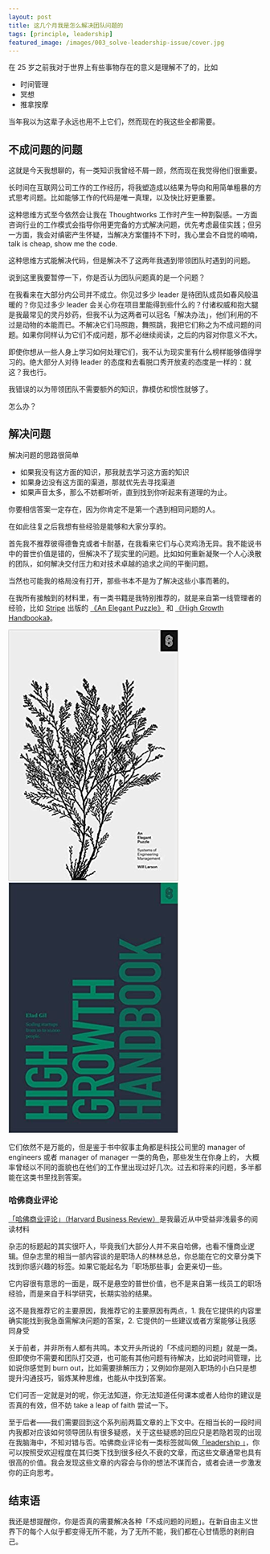 ```yaml
---
layout: post
title: 这几个月我是怎么解决团队问题的
tags: [principle, leadership]
featured_image: /images/003_solve-leadership-issue/cover.jpg
---
```



在 25 岁之前我对于世界上有些事物存在的意义是理解不了的，比如

- 时间管理
- 冥想
- 推拿按摩

当年我以为这辈子永远也用不上它们，然而现在的我这些全都需要。

## 不成问题的问题

这就是今天我想聊的，有一类知识我曾经不屑一顾，然而现在我觉得他们很重要。

长时间在互联网公司工作的工作经历，将我塑造成以结果为导向和用简单粗暴的方式思考问题。比如能够工作的代码是唯一真理，以及快比好更重要。

这种思维方式至今依然会让我在 Thoughtworks 工作时产生一种割裂感。一方面咨询行业的工作模式会指导你用更完备的方式解决问题，优先考虑最佳实践；但另一方面，我会对缜密产生怀疑，当解决方案僵持不下时，我心里会不自觉的喃喃，talk is cheap, show me the code.

这种思维方式能解决代码，但是解决不了这两年我遇到带领团队时遇到的问题。

说到这里我要暂停一下，你是否认为团队问题真的是一个问题？

在我看来在大部分内公司并不成立。你见过多少 leader 是待团队成员如春风般温暖的？你见过多少 leader 会关心你在项目里能得到些什么的？付诸权威和抱大腿是我最常见的灵丹妙药，但我不认为这两者可以冠名「解决办法」，他们利用的不过是动物的本能而已。不解决它们马照跑，舞照跳，我把它们称之为不成问题的问题。如果你同样认为它们不成问题，那不必继续阅读，之后的内容对你意义不大。

即使你想从一些人身上学习如何处理它们，我不认为现实里有什么榜样能够值得学习的。绝大部分人对待 leader 的态度和去看脱口秀开放麦的态度是一样的：就这？我也行。

我错误的以为带领团队不需要额外的知识，靠模仿和惯性就够了。

怎么办？

## 解决问题

解决问题的思路很简单

- 如果我没有这方面的知识，那我就去学习这方面的知识
- 如果身边没有这方面的渠道，那就优先去寻找渠道
- 如果声音太多，那么不妨都听听，直到找到你听起来有道理的为止。

你要相信答案一定存在，因为你肯定不是第一个遇到相同问题的人。

在如此往复之后我想有些经验是能够和大家分享的。

首先我不推荐彼得德鲁克或者卡耐基，在我看来它们与心灵鸡汤无异。我不能说书中的普世价值是错的，但解决不了现实里的问题。比如如何重新凝聚一个人心涣散的团队，如何解决交付压力和对技术卓越的追求之间的平衡问题。

当然也可能我的格局没有打开，那些书本不是为了解决这些小事而著的。

在我所有接触到的材料里，有一类书籍是我特别推荐的，就是来自第一线管理者的经验，比如 [Stripe](https://press.stripe.com/) 出版的 [《An Elegant Puzzle》](https://press.stripe.com/an-elegant-puzzle) 和 [《High Growth Handbooka》](https://press.stripe.com/high-growth-handbook)。

![](../images/003_solve-leadership-issue/book_an_elegant_puzzle.jpg)
![](../images/003_solve-leadership-issue/book_high_growth_handbook.jpg)


它们依然不是万能的，但是鉴于书中叙事主角都是科技公司里的 manager of engineers 或者 manager of manager 一类的角色，那些发生在你身上的，
大概率曾经以不同的面貌也在他们的工作里出现过好几次。过去和将来的问题，多半都能在这类书里找到答案。

### 哈佛商业评论

[「哈佛商业评论」（Harvard Business Review）](https://hbr.org/)是我最近从中受益非浅最多的阅读材料

杂志的标题起的其实很吓人，毕竟我们大部分人并不来自哈佛，也看不懂商业逻辑。但杂志里的相当一部内容谈的是职场人的林林总总，你总能在它的文章分类下找到你感兴趣的标签。如果它能起名为「职场那些事」会更亲切一些。

它内容很有意思的一面是，既不是悬空的普世价值，也不是来自第一线员工的职场经验，而是来自于科学研究，长期实验的结果。

这不是我推荐它的主要原因，我推荐它的主要原因有两点，1. 我在它提供的内容里确实能找到我急亟需解决问题的答案，2. 它提供的一些建议或者方案能够让我感同身受

关于前者，并非所有人都有共鸣。本文开头所说的「不成问题的问题」就是一类。但即使你不需要和团队打交道，也可能有其他问题有待解决，比如说时间管理，比如说你感觉到 burn out，比如需要排解压力；又例如你是刚入职场的小白只是想提升沟通技巧，锻炼某种思维，也能从中找到答案。

它们可否一定就是对的呢，你无法知道，你无法知道任何课本或者人给你的建议是否真的有效，但不妨 take a leap of faith 尝试一下。

至于后者——我们需要回到这个系列前两篇文章的上下文中。在相当长的一段时间内我都对应该如何领导团队有很多疑惑，关于这些疑惑的回应只是若隐若现的出现在我脑海中，不知对错与否。哈佛商业评论有一类标签就叫做[「leadership 」](https://hbr.org/topic/leadership)，你可以按照受欢迎程度在其归类下找到很多经久不衰的文章，而这些文章通常也具有很高的价值。我会发现这些文章的内容会与你的想法不谋而合，或者会进一步激发你的正向思考。

## 结束语

我还是想提醒你，你是否真的需要解决各种「不成问题的问题」。在新自由主义世界下的每个人似乎都变得无所不能，为了无所不能，我们都在心甘情愿的剥削自己。







